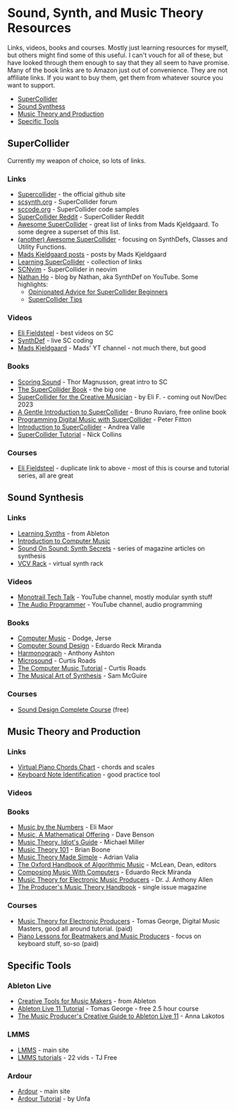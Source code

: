 # Sound, Synth, and Music Theory Resources

Links, videos, books and courses. Mostly just learning resources for myself, but others might find some of this useful. I can't vouch for all of these, but have looked through them enough to say that they all seem to have promise. Many of the book links are to Amazon just out of convenience. They are not affiliate links. If you want to buy them, get them from whatever source you want to support.

- [SuperCollider](#supercollider)
- [Sound Synthess](#sound-synthesis)
- [Music Theory and Production](#music-theory-and-production)
- [Specific Tools](#specific-tools)

## SuperCollider
Currently my weapon of choice, so lots of links.
### Links
- [Supercollider](https://supercollider.github.io/) - the official github site
- [scsynth.org](https://scsynth.org/) - SuperCollider forum
- [sccode.org](https://sccode.org/) - SuperCollider code samples
- [SuperCollider Reddit](https://www.reddit.com/r/supercollider/) - SuperCollider Reddit
- [Awesome SuperCollider](https://github.com/madskjeldgaard/awesome-supercollider) - great list of links from Mads Kjeldgaard. To some degree a superset of this list.
- [(another) Awesome SuperCollider](https://github.com/Atavic/awesome-supercollider) - focusing on SynthDefs, Classes and Utility Functions.
- [Mads Kjeldgaard posts](https://www.madskjeldgaard.dk/posts/) - posts by Mads Kjeldgaard
- [Learning SuperCollider](https://reginaldbain.com/vc/musc540/pub/learning/sc3.html) - collection of links
- [SCNvim](https://github.com/davidgranstrom/scnvim) - SuperCollider in neovim
- [Nathan Ho](https://nathan.ho.name/) - blog by Nathan, aka SynthDef on YouTube. Some highlights:
  - [Opinionated Advice for SuperCollider Beginners](https://nathan.ho.name/posts/supercollider-beginner-advice/)
  - [SuperCollider Tips](https://nathan.ho.name/posts/supercollider-tips/)
### Videos
- [Eli Fieldsteel](https://www.youtube.com/@elifieldsteel) - best videos on SC
- [SynthDef](https://www.youtube.com/@synth_def) - live SC coding
- [Mads Kjeldgaard](https://www.youtube.com/@madskjeldgaard7074/videos) - Mads' YT channel - not much there, but good
### Books
- [Scoring Sound](https://leanpub.com/ScoringSound) - Thor Magnusson, great intro to SC
- [The SuperCollider Book](https://mitpress.mit.edu/9780262232692/the-supercollider-book/) - the big one
- [SuperCollider for the Creative Musician](https://www.amazon.com/gp/product/019761700X/ref=ppx_yo_dt_b_asin_title_o00_s00) - by Eli F. - coming out Nov/Dec 2023
- [A Gentle Introduction to SuperCollider](https://www.authorea.com/users/8686/articles/8761-a-gentle-introduction-to-supercollider) - Bruno Ruviaro, free online book
- [Programming Digital Music with SuperCollider](https://www.amazon.com/Programming-digital-music-SuperCollider-Fitton-ebook/dp/B00EA1USLG) - Peter Fitton
- [Introduction to SuperCollider](https://www.amazon.com/Introduction-SuperCollider-Andrea-Valle/dp/3832540172) - Andrea Valle
- [SuperCollider Tutorial](https://composerprogrammer.com/teaching/supercollider/sctutorial/tutorial.html) - Nick Collins
### Courses
- [Eli Fieldsteel](https://www.youtube.com/@elifieldsteel) - duplicate link to above - most of this is course and tutorial series, all are great

## Sound Synthesis
### Links
- [Learning Synths](https://learningsynths.ableton.com/) - from Ableton
- [Introduction to Computer Music](https://cmtext.indiana.edu/index.php)
- [Sound On Sound: Synth Secrets](https://www.soundonsound.com/series/synth-secrets-sound-sound) - series of magazine articles on synthesis
- [VCV Rack](https://vcvrack.com/) - virtual synth rack
### Videos
- [Monotrail Tech Talk](https://www.youtube.com/@MonotrailTechTalk/videos) - YouTube channel, mostly modular synth stuff
- [The Audio Programmer](https://www.youtube.com/@TheAudioProgrammer/videos) - YouTube channel, audio programming
### Books
- [Computer Music](https://www.amazon.com/Computer-Music-Synthesis-Composition-Performance/dp/0028646827) - Dodge, Jerse
- [Computer Sound Design](https://www.amazon.com/Computer-Sound-Design-Second-programming/dp/0240516931) - Eduardo Reck Miranda
- [Harmonograph](https://www.amazon.com/Harmonograph-Visual-Guide-Mathematics-Wooden/dp/0802714099/) - Anthony Ashton
- [Microsound](https://www.amazon.com/Microsound-MIT-Press-Curtis-Roads/dp/0262681544/) - Curtis Roads
- [The Computer Music Tutorial](https://www.amazon.com/Computer-Music-Tutorial-second/dp/0262044919/) - Curtis Roads
- [The Musical Art of Synthesis](https://www.amazon.com/Musical-Art-Synthesis-Sam-McGuire/dp/1138829773/) - Sam McGuire
### Courses
- [Sound Design Complete Course](https://www.youtube.com/watch?v=jWorjBDcty4) (free)
## Music Theory and Production
### Links
- [Virtual Piano Chords Chart](https://www.zebrakeys.com/resources/reference/virtualpianochords/) - chords and scales
- [Keyboard Note Identification](https://www.musictheory.net/exercises/keyboard) - good practice tool
### Videos
### Books
- [Music by the Numbers](https://www.amazon.com/Music-Numbers-Pythagoras-Eli-Maor/dp/0691202966/) - Eli Maor
- [Music, A Mathematical Offering](https://www.amazon.com/Music-Mathematical-Offering-Dave-Benson/dp/0521619998/) - Dave Benson
- [Music Theory, Idiot's Guide](https://www.amazon.com/Music-Theory-3E-Idiots-Guides/dp/1465451676/) - Michael Miller
- [Music Theory 101](https://www.amazon.com/Music-Theory-101-scales-essential/dp/1507203667/) - Brian Boone
- [Music Theory Made Simple](https://www.amazon.com/Music-Theory-Made-Simple-Essential/dp/1645675904) - Adrian Valia
- [The Oxford Handbook of Algorithmic Music](https://www.amazon.com/Oxford-Handbook-Algorithmic-Music-YYYYYYYYY/dp/0197554369/) - McLean, Dean, editors
- [Composing Music With Computers](https://www.amazon.com/Composing-Music-Computers-Technology/dp/0240515676/) - Eduardo Reck Miranda
- [Music Theory for Electronic Music Producers](https://www.amazon.com/Music-Theory-Electronic-Producers-progressions/dp/172786302X) - Dr. J. Anthony Allen
- [The Producer's Music Theory Handbook](https://www.amazon.com/Computer-Presents-Producers-Handbook-Magazine/dp/B07WGJMP71/) - single issue magazine
### Courses
- [Music Theory for Electronic Producers](https://www.digitalmusicmasters.com/enrollments) - Tomas George, Digital Music Masters, good all around tutorial. (paid)
- [Piano Lessons for Beatmakers and Music Producers](https://www.udemy.com/course/piano-lessons-for-beatmakers-and-music-producers/) - focus on keyboard stuff, so-so (paid)

## Specific Tools
### Ableton Live
- [Creative Tools for Music Makers](https://www.ableton.com/en/live/learn-live/) - from Ableton
- [Ableton Live 11 Tutorial](https://www.youtube.com/watch?v=JaSK3Q8vyGA) - Tomas George - free 2.5 hour course
- [The Music Producer's Creative Guide to Ableton Live 11](https://www.amazon.com/Music-Producers-Creative-Guide-Ableton/dp/1801817634) - Anna Lakotos
### LMMS
- [LMMS](https://lmms.io/) - main site
- [LMMS tutorials](https://www.youtube.com/watch?v=TrMTlpeSw8Y&list=PLqazFFzUAPc4K1To5JTtR3cskcdRifM1M) - 22 vids - TJ Free
### Ardour
- [Ardour](https://ardour.org/) - main site
- [Ardour Tutorial](https://www.youtube.com/watch?v=bfTAKv4htDE&list=PLi2LbJnGR-49PM2Pbs46zySEO-7tBsBsI) - by Unfa
